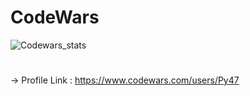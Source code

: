 # CodeWars
![Codewars_stats](https://user-images.githubusercontent.com/104838272/188128307-e3b75744-d506-41c7-acc8-a5c5dfd39e49.png)
#
-> Profile Link : https://www.codewars.com/users/Py47
